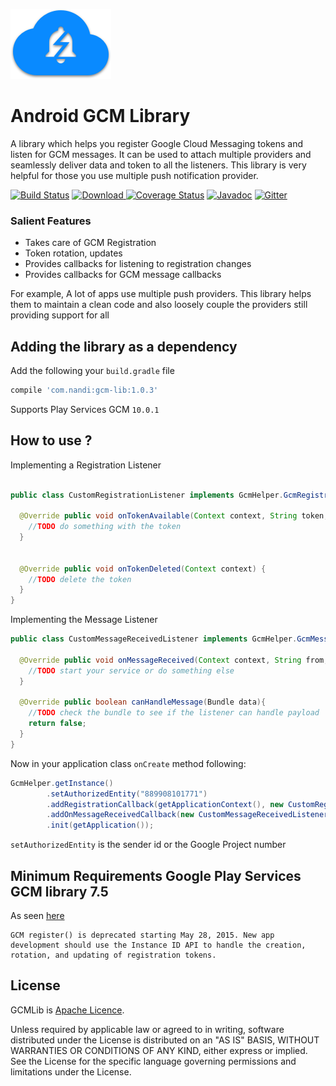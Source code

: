 ![GCM Lib](https://raw.githubusercontent.com/Atrix1987/gcm-android-client/master/gcm_helper_logo.png)
# Android GCM Library
A library which helps you register Google Cloud Messaging tokens and listen for GCM messages. It can be used to attach multiple providers and seamlessly deliver data and token to all the listeners.
This library is very helpful for those you use multiple push notification provider.

[![Build Status](https://travis-ci.org/Atrix1987/gcm-android-client.svg?branch=master)](https://travis-ci.org/Atrix1987/gcm-android-client)  [![Download](https://api.bintray.com/packages/atrix1987/maven/gcm-lib/images/download.svg) ](https://bintray.com/atrix1987/maven/gcm-lib/_latestVersion) [![Coverage Status](https://coveralls.io/repos/github/Atrix1987/gcm-android-client/badge.svg?branch=master)](https://coveralls.io/github/Atrix1987/gcm-android-client?branch=master) [![Javadoc](https://img.shields.io/badge/javadoc-OK-blue.svg)](https://atrix1987.github.io/gcm-lib/javadoc/1.0.1/) [![Gitter](https://badges.gitter.im/Atrix1987/gcm-android-client.svg)](https://gitter.im/Atrix1987/gcm-android-client?utm_source=badge&utm_medium=badge&utm_campaign=pr-badge)

### Salient Features
 * Takes care of GCM Registration
 * Token rotation, updates
 * Provides callbacks for listening to registration changes
 * Provides callbacks for GCM message callbacks

For example, A lot of apps use multiple push providers. This library helps them to maintain a clean code and also loosely couple the providers still providing support for all

## Adding the library as a dependency
Add the following your `build.gradle` file

```groovy
compile 'com.nandi:gcm-lib:1.0.3'
```

Supports Play Services GCM `10.0.1`

## How to use ?

Implementing a Registration Listener

```java

public class CustomRegistrationListener implements GcmHelper.GcmRegistrationListener{

  @Override public void onTokenAvailable(Context context, String token, boolean updated) {
    //TODO do something with the token
  }


  @Override public void onTokenDeleted(Context context) {
    //TODO delete the token
  }
}
```

Implementing the Message Listener

```java
public class CustomMessageReceivedListener implements GcmHelper.GcmMessageListener {

  @Override public void onMessageReceived(Context context, String from, Bundle data) {
    //TODO start your service or do something else
  }

  @Override public boolean canHandleMessage(Bundle data){
    //TODO check the bundle to see if the listener can handle payload
    return false;
  }
}
```

Now in your application class `onCreate` method following:

```java
GcmHelper.getInstance()
        .setAuthorizedEntity("889908101771")
        .addRegistrationCallback(getApplicationContext(), new CustomRegistrationListener(), true)
        .addOnMessageReceivedCallback(new CustomMessageReceivedListener())
        .init(getApplication());

```

`setAuthorizedEntity` is the sender id or the Google Project number

## Minimum Requirements Google Play Services GCM library 7.5

As seen [here](https://developers.google.com/cloud-messaging/registration)
```
GCM register() is deprecated starting May 28, 2015. New app development should use the Instance ID API to handle the creation, rotation, and updating of registration tokens.
```



## License
GCMLib is [Apache Licence](./LICENSE).

Unless required by applicable law or agreed to in writing, software distributed under the License is distributed on an "AS IS" BASIS, WITHOUT WARRANTIES OR CONDITIONS OF ANY KIND, either express or implied. See the License for the specific language governing permissions and limitations under the License.
